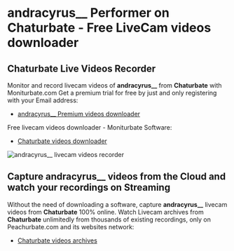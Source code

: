 # andracyrus__ Performer on Chaturbate - Free LiveCam videos downloader

## Chaturbate Live Videos Recorder

Monitor and record livecam videos of **andracyrus__** from **Chaturbate** with Moniturbate.com
Get a premium trial for free by just and only registering with your Email address:
* [andracyrus__ Premium videos downloader](https://moniturbate.com/request-demo-licence-key.html)

Free livecam videos downloader - Moniturbate Software:
* [Chaturbate videos downloader](https://moniturbate.com/moniturbate-download-software.html)

![andracyrus__ livecam videos recorder](https://peachurnet.com/templates/moniturbate-software.png)


## Capture andracyrus__ videos from the Cloud and watch your recordings on Streaming

Without the need of downloading a software, capture **andracyrus__** livecam videos from **Chaturbate** 100% online.
Watch Livecam archives from **Chaturbate** unlimitedly from thousands of existing recordings, only on Peachurbate.com and its websites network:
* [Chaturbate videos archives](https://peachurnet.com/)